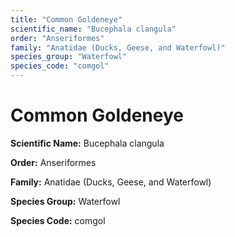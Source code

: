 ```yaml
---
title: "Common Goldeneye"
scientific_name: "Bucephala clangula"
order: "Anseriformes"
family: "Anatidae (Ducks, Geese, and Waterfowl)"
species_group: "Waterfowl"
species_code: "comgol"
---
```


# Common Goldeneye

**Scientific Name:** Bucephala clangula

**Order:** Anseriformes

**Family:** Anatidae (Ducks, Geese, and Waterfowl)

**Species Group:** Waterfowl

**Species Code:** comgol
